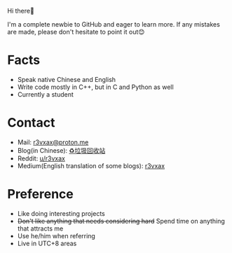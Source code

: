 Hi there👋

I'm a complete newbie to GitHub and eager to learn more. If any mistakes are made, please don't hesitate to point it out😊

# Facts

- Speak native Chinese and English
- Write code mostly in C++, but in C and Python as well
- Currently a student

# Contact

- Mail: [r3vxax@proton.me](mailto:r3vxax@proton.me)
- Blog(in Chinese): [♻️垃圾回收站](https://recyclebin.pages.dev)
- Reddit: [u/r3vxax](https://www.reddit.com/user/r3vxax)
- Medium(English translation of some blogs): [r3vxax](https://medium.com/@r3vxax)

# Preference

- Like doing interesting projects
- ~~Don't like anything that needs considering hard~~ Spend time on anything that attracts me
- Use he/him when referring
- Live in UTC+8 areas
